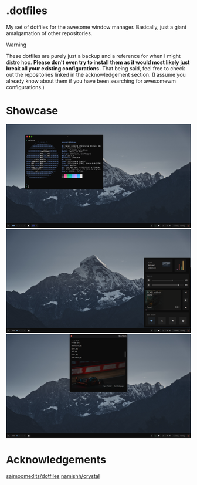 # .dotfiles
My set of dotfiles for the awesome window manager. Basically, just a giant amalgamation of other repositories. 

> [!Warning]
> These dotfiles are purely just a backup and a reference for when I might distro hop. **Please don't even try to install them as it would most likely just break all your existing configurations.** That being said, feel free to check out the repositories linked in the acknowledgement section. (I assume you already know about them if you have been searching for awesomewm configurations.)


# Showcase 
![](https://raw.githubusercontent.com/sayanjit082805/.dotfiles/main/assets/ss1.png)
![](https://raw.githubusercontent.com/sayanjit082805/.dotfiles/main/assets/ss3.png)
![](https://raw.githubusercontent.com/sayanjit082805/.dotfiles/main/assets/ss2.png)


# Acknowledgements 
[saimoomedits/dotfiles](https://github.com/saimoomedits/dotfiles)
[namishh/crystal](https://github.com/namishh/crystal/tree/main)
